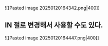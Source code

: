 ![[Pasted image 20250120164342.png|400]]
## IN 절로 변경해서 사용할 수도 있다.
![[Pasted image 20250120164447.png|400]]